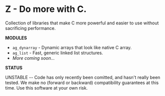 Z - Do more with C.
=====

Collection of libraries that make C more powerful and easier to use without sacrificing performance.

**MODULES** 

 - `ag_dynarray` - Dynamic arrays that look like native C array.
 - `ag_list` - Fast, generic linked list structures.
 - _More coming soon..._

**STATUS**

UNSTABLE -- Code has only recently been comitted, and hasn't really been
tested.  We make no (forward or backward) compatibility guarantees at this
time.  Use this software at your own risk.
